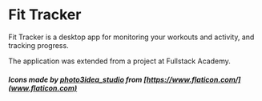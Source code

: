 # Fit Tracker

Fit Tracker is a desktop app for monitoring your workouts and activity, and tracking progress.

The application was extended from a project at Fullstack Academy.

##### Icons made by [photo3idea_studio](https://www.flaticon.com/free-icon/fitness_3048307?term=fitness&page=4&position=1) from [https://www.flaticon.com/](www.flaticon.com)
